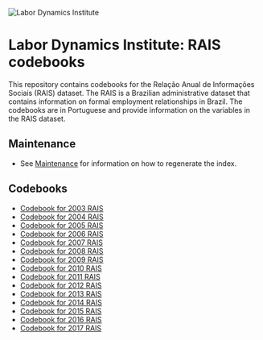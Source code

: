![Labor Dynamics Institute](LDIimage_11.22.19_FINALv1.jpg)

# Labor Dynamics Institute: RAIS codebooks

This repository contains codebooks for the Relação Anual de Informações Sociais (RAIS) dataset. The RAIS is a Brazilian administrative dataset that contains information on formal employment relationships in Brazil. The codebooks are in Portuguese and provide information on the variables in the RAIS dataset.

## Maintenance

- See [Maintenance](Maintenance.md) for information on how to regenerate the index.

## Codebooks

- [Codebook for 2003 RAIS](output/codebook_2003.html)
- [Codebook for 2004 RAIS](output/codebook_2004.html)
- [Codebook for 2005 RAIS](output/codebook_2005.html)
- [Codebook for 2006 RAIS](output/codebook_2006.html)
- [Codebook for 2007 RAIS](output/codebook_2007.html)
- [Codebook for 2008 RAIS](output/codebook_2008.html)
- [Codebook for 2009 RAIS](output/codebook_2009.html)
- [Codebook for 2010 RAIS](output/codebook_2010.html)
- [Codebook for 2011 RAIS](output/codebook_2011.html)
- [Codebook for 2012 RAIS](output/codebook_2012.html)
- [Codebook for 2013 RAIS](output/codebook_2013.html)
- [Codebook for 2014 RAIS](output/codebook_2014.html)
- [Codebook for 2015 RAIS](output/codebook_2015.html)
- [Codebook for 2016 RAIS](output/codebook_2016.html)
- [Codebook for 2017 RAIS](output/codebook_2017.html)
